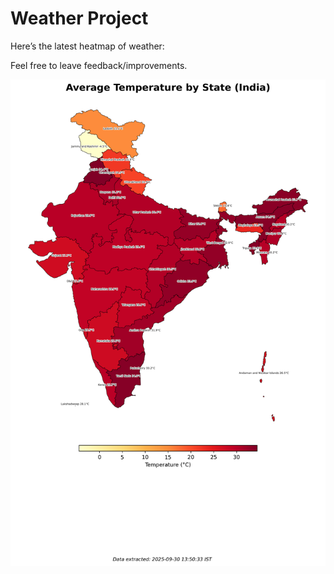 # Weather Project

Here’s the latest heatmap of weather:

Feel free to leave feedback/improvements.

![India Heatmap](docs/assets/india_heatmap.png?v=DB92D3)
